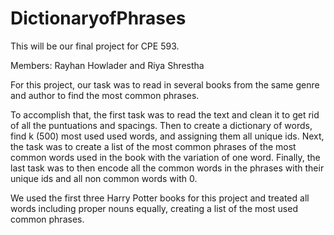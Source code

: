 # DictionaryofPhrases

This will be our final project for CPE 593. 

Members: Rayhan Howlader and Riya Shrestha 

For this project, our task was to read in several books from the same genre and author to find the most common phrases. 

To accomplish that, the first task was to read the text and clean it to get rid of all the puntuations and spacings. 
Then to create a dictionary of words, find k (500) most used used words, and assigning them all unique ids. 
Next, the task was to create a list of the most common phrases of the most common words used in the book with the variation of one word. 
Finally, the last task was to then encode all the common words in the phrases with their unique ids and all non common words with 0.

We used the first three Harry Potter books for this project and treated all words including proper nouns equally, creating a list of the most used common phrases.
 
